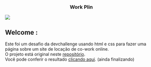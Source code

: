 <br />
<p align="center">
  <h3 align="center">Work Plin</h3>
  
  <div>
  <img src="https://user-images.githubusercontent.com/92443688/154102768-e231f42a-ca4a-4412-89a9-91c4338fb521.jpg">
  </div>
 <h2> Welcome :</h2>
  
  <div align="left">
  Este foi um desafio da devchallenge usando html e css para fazer uma página sobre um site de locação de co-work online.<br>
  O projeto está original neste <a href="https://github.com/lubomfim/work-plin">repositório</a>.<br>
Você pode conferir o resultado 
<a href="https://ythiago03.github.io/work-plin/" target="_blank">clicando aqui</a>.
  (ainda finalizando)
</div>

